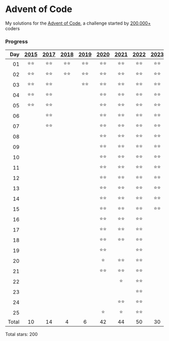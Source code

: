 # Advent of Code

My solutions for the [Advent of Code](https://adventofcode.com), a challenge started by [200,000+](https://adventofcode.com/2023/stats) coders

### Progress
| Day |[2015](https://adventofcode.com/2015)|[2017](https://adventofcode.com/2017)|[2018](https://adventofcode.com/2018)|[2019](https://adventofcode.com/2019)|[2020](https://adventofcode.com/2020)|[2021](https://adventofcode.com/2021)|[2022](https://adventofcode.com/2022)|[2023](https://adventofcode.com/2023)|
| --: | :--------: | :--------: | :--------: | :--------: | :--------: | :--------: | :--------: | :--------: |
| 01  |:star::star:|:star::star:|:star::star:|:star::star:|:star::star:|:star::star:|:star::star:|:star::star:
| 02  |:star::star:|:star::star:|:star::star:|:star::star:|:star::star:|:star::star:|:star::star:|:star::star:
| 03  |:star::star:|:star::star:||:star::star:|:star::star:|:star::star:|:star::star:|:star::star:
| 04  |:star::star:|:star::star:|||:star::star:|:star::star:|:star::star:|:star::star:
| 05  |:star::star:|:star::star:|||:star::star:|:star::star:|:star::star:|:star::star:
| 06  ||:star::star:|||:star::star:|:star::star:|:star::star:|:star::star:
| 07  ||:star::star:|||:star::star:|:star::star:|:star::star:|:star::star:
| 08  |||||:star::star:|:star::star:|:star::star:|:star::star:
| 09  |||||:star::star:|:star::star:|:star::star:|:star::star:
| 10  |||||:star::star:|:star::star:|:star::star:|:star::star:
| 11  |||||:star::star:|:star::star:|:star::star:|:star::star:
| 12  |||||:star::star:|:star::star:|:star::star:|:star::star:
| 13  |||||:star::star:|:star::star:|:star::star:|:star::star:
| 14  |||||:star::star:|:star::star:|:star::star:|:star::star:
| 15  |||||:star::star:|:star::star:|:star::star:|:star::star:
| 16  |||||:star::star:|:star::star:|:star::star:|
| 17  |||||:star::star:|:star::star:|:star::star:|
| 18  |||||:star::star:|:star::star:|:star::star:|
| 19  |||||:star::star:||:star::star:|
| 20  |||||:star:|:star::star:|:star::star:|
| 21  |||||:star::star:|:star::star:|:star::star:|
| 22  ||||||:star:|:star::star:|
| 23  |||||||:star::star:|
| 24  ||||||:star::star:|:star::star:|
| 25  |||||:star:|:star:|:star::star:|
| Total | 10 | 14 | 4 | 6 | 42 | 44 | 50 | 30

Total stars: 200

